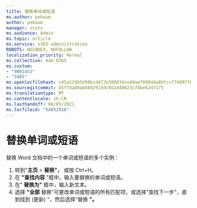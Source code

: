 ```yaml
---
title: 替换单词或短语
ms.author: pebaum
author: pebaum
manager: scotv
ms.audience: Admin
ms.topic: article
ms.service: o365-administration
ROBOTS: NOINDEX, NOFOLLOW
localization_priority: Normal
ms.collection: Adm_O365
ms.custom:
- "9001453"
- "3465"
ms.openlocfilehash: c45a129b5d98bcd472e586034ce49aef090d4a8bfccf74097f6df8b0f5379184
ms.sourcegitcommit: b5f7da89a650d2915dc652449623c78be6247175
ms.translationtype: MT
ms.contentlocale: zh-CN
ms.lasthandoff: 08/05/2021
ms.locfileid: "54052916"
---
```

# <a name="replace-a-word-or-phrase"></a>替换单词或短语

替换 Word 文档中的一个单词或短语的多个实例：

1. 转到"**主页**  >  **替换"，** 或按 Ctrl+H。
2. 在 **"查找内容** "框中，输入要替换的单词或短语。 
3. 在" **替换为"** 框中，输入新文本。
3. 选择 **"全部** 替换"可更改单词或短语的所有匹配项，或选择"查找下一步"，直到找到 (更新) "，然后选择"替换 **"。**